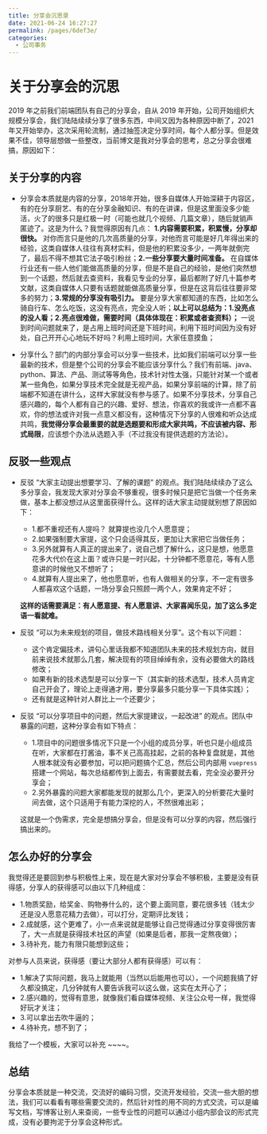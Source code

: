 ```yaml
---
title: 分享会沉思录
date: 2021-06-24 16:27:27
permalink: /pages/6def3e/
categories:
  - 公司事务
---
```


# 关于分享会的沉思

2019 年之前我们前端团队有自己的分享会，自从 2019 年开始，公司开始组织大规模分享会，我们陆陆续续分享了很多东西，中间又因为各种原因中断了，2021 年又开始举办，这次采用轮流制，通过抽签决定分享时间，每个人都分享。但是效果不佳，领导层想做一些整改，当前博文是我对分享会的思考，总之分享会很难搞，原因如下：

## 关于分享的内容

- 分享会本质就是内容的分享，2018年开始，很多自媒体人开始深耕于内容区，有的在分享厨艺、有的在分享金融知识、有的在讲课，但是这里面没多少能活，火了的很多只是红极一时（可能也就几个视频、几篇文章），随后就销声匿迹了。这是为什么？我觉得原因有几点： **1.内容需要积累，积累慢，分享却很快。** 对你而言只是他的几次高质量的分享，对他而言可能是好几年得出来的经验，这类自媒体人往往有真材实料，但是他的积累没多少，一两年就倒完了，最后不得不想其它法子吸引粉丝；**2.一些分享要大量时间准备。** 在自媒体行业还有一些人他们能做高质量的分享，但是不是自己的经验，是他们突然想到一个话题，然后就去查资料，我看见专业的分享，最后都附了好几十篇参考文献，这类自媒体人只要有话题就能做高质量分享，但是在这背后往往要非常多的努力；**3.常规的分享没有吸引力。** 要是分享大家都知道的东西，比如怎么骑自行车、怎么吃饭，这没有亮点，完全没人听；**以上可以总结为：1.没亮点的没人看；2.亮点很难做，需要时间（具体体现在：积累或者查资料）；** 一说到时间问题就来了，是占用上班时间还是下班时间，利用下班时间因为没有好处，自己开开心心地玩不好吗？利用上班时间，大家任意摸鱼；

- 分享什么？部门的内部分享会可以分享一些技术，比如我们前端可以分享一些最新的技术，但是整个公司的分享会不能应该分享什么？我们有前端、java、python、算法、产品、测试等等角色，技术针对性太强，只能针对某一个或者某一些角色，如果分享技术完全就是无视产品，如果分享前端的计算，除了前端都不知道在讲什么，这样大家就没有参与感了。如果不分享技术，分享自己感兴趣的，每个人都有自己的兴趣、爱好、想法，你喜欢的我或许一点都不喜欢，你的想法或许对我一点意义都没有，这种情况下分享的人很难和听众达成共鸣，**我觉得分享会最重要的就是选题要和形成大家共鸣，不应该被内容、形式局限**，应该想个办法从选题入手（不过我没有提供选题的方法论）。

## 反驳一些观点

- 反驳 “大家主动提出想要学习、了解的课题” 的观点。我们陆陆续续办了这么多分享会，我发现大家对分享会不够重视，很多时候只是把它当做一个任务来做，基本上都没想过从这里面获得什么。这样的话大家主动提就别想了原因如下：

  - 1.都不重视还有人提吗？ 就算提也没几个人愿意提；
  - 2.如果强制要大家提，这个只会适得其反，更加让大家把它当做任务；
  - 3.另外就算有人真正的提出来了，说自己想了解什么，这只是想，他愿意花多大代价在这上面？或许只是一时兴起，十分钟都不愿意花，等有人愿意讲的时候他又不想听了；
  - 4.就算有人提出来了，他也愿意听，也有人做相关的分享，不一定有很多人都喜欢这个话题，一场分享会只照顾一两个人，效果肯定不好；

  **这样的话需要满足：有人愿意提、有人愿意讲、大家喜闻乐见，加了这么多定语一看就难。**

- 反驳 “可以为未来规划的项目，做技术路线相关分享”。这个有以下问题：

  - 这个肯定偏技术，讲句心里话我都不知道团队未来的技术规划方向，就目前来说技术就那么几套，解决现有的项目绰绰有余，没有必要做大的路线修改；
  - 如果有新的技术选型是可以分享一下（其实新的技术选型，技术人员肯定自己开会了，理论上走得通才用，要分享最多只能分享一下具体实践）；
  - 还有就是这种针对人群比上一个还要少；

- 反驳 “可以分享项目中的问题，然后大家提建议，一起改进” 的观点。团队中暴露的问题，这种分享会有如下特点：

  - 1.项目中的问题很多情况下只是一个小组的成员分享，听也只是小组成员在听，大家都在打酱油，事不关己高高挂起，之前的各种复盘就是，其他人根本就没有必要参加，可以把问题搞个汇总，然后公司内部用 ``vuepress`` 搭建一个网站，每次总结都传到上面去，有需要就去看，完全没必要开分享会；
  - 2.另外暴露的问题大家都能发现的就那么几个，更深入的分析要花大量时间去做，这个只适用于有能力深挖的人，不然很难出彩；

  这就是一个伪需求，完全是想搞分享会，但是没有可以分享的内容，然后强行搞出来的。

## 怎么办好的分享会

我觉得还是要回到参与积极性上来，现在是大家对分享会不够积极，主要是没有获得感，分享人的获得感可以由以下几种组成：

- 1.物质奖励，给奖金、购物券什么的，这个要上面同意，要花很多钱（钱太少还是没人愿意花精力去做），可以打分，定期评比发钱；
- 2.成就感，这个更难了，小一点来说就是能够让自己觉得通过分享变得很厉害了，大一点就是获得技术社区的声望（如果是后者，那我一定熬夜做）；
- 3.待补充，能力有限只能想到这些；

对参与人员来说，获得感（要让大部分人都有获得感）可以有：

- 1.解决了实际问题，我马上就能用（当然以后能用也可以），一个问题我搞了好久都没搞定，几分钟就有人要告诉我可以这么做，这实在太开心了；
- 2.感兴趣的，觉得有意思，就像我们看自媒体视频、关注公众号一样，我觉得好玩才关注；
- 3.可以拿出去吹牛逼的；
- 4.待补充，想不到了；

我给了一个模板，大家可以补充 ~~~~。

## 总结

分享会本质就是一种交流，交流好的编码习惯，交流开发经验，交流一些大胆的想法，我们可以看看有哪些需要交流的，然后针对性的用不同的方式交流，可以是编写文档，写博客让别人来查阅，一些专业性的问题可以通过小组内部会议的形式完成，没有必要拘泥于分享会这种形式。
